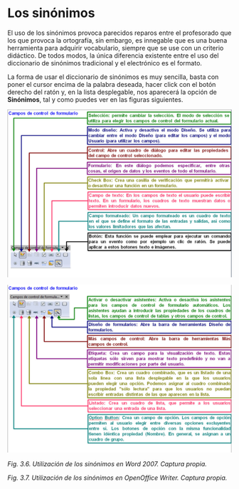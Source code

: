 # Los sinónimos

El uso de los sinónimos provoca parecidos reparos entre el profesorado que los que provoca la ortografía, sin embargo, es innegable que es una buena herramienta para adquirir vocabulario, siempre que se use con un criterio didáctico. De todos modos, la única diferencia existente entre el uso del diccionario de sinónimos tradicional y el electrónico es el formato.

La forma de usar el diccionario de sinónimos es muy sencilla, basta con poner el cursor encima de la palabra deseada, hacer click con el botón derecho del ratón y, en la lista desplegable, nos aparecerá la opción de **Sinónimos**, tal y como puedes ver en las figuras siguientes.


![](img/Imagen_06.jpg)



![](img/Imagen_07.jpg)


_Fig. 3.6. Utilización de los sinónimos en Word 2007. Captura propia._

_Fig. 3.7. Utilización de los sinónimos en OpenOffice Writer. Captura propia._

